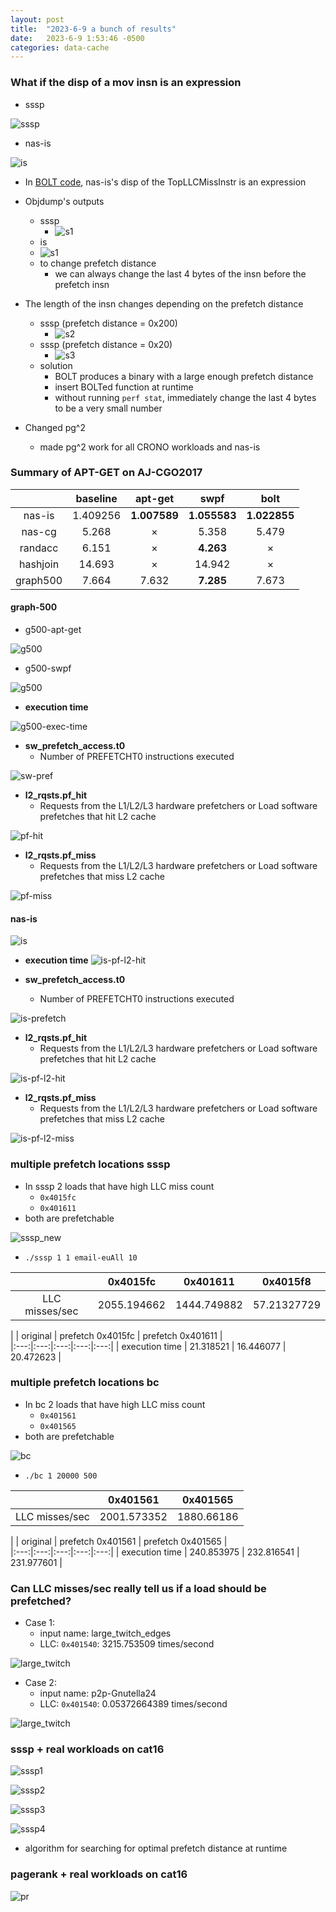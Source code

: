 ```yaml
---
layout: post
title:  "2023-6-9 a bunch of results"
date:   2023-6-9 1:53:46 -0500
categories: data-cache
---
```


### What if the disp of a mov insn is an expression
- sssp 

![sssp](/assets/2023-06-09/sssp.png)

- nas-is

![is](/assets/2023-06-04/is_clang.png)

- In [BOLT code](https://github.com/upenn-acg/BOLT/blob/pg2/inject-prefetch/bolt/lib/Passes/InjectPrefetchOuterLoopPass.cpp#L748), nas-is's disp of the TopLLCMissInstr is an expression

- Objdump's outputs 
	+ sssp
		* ![s1](/assets/2023-06-09/s2.png)
	+ is
  	* ![s1](/assets/2023-06-09/s3.png)
	+ to change prefetch distance
		* we can always change the last 4 bytes of the insn before the prefetch insn

- The length of the insn changes depending on the prefetch distance
	+ sssp (prefetch distance = 0x200)
		* ![s2](/assets/2023-06-09/s2.png) 
	+ sssp (prefetch distance = 0x20)
		* ![s3](/assets/2023-06-09/s4.png)
	+ solution
		* BOLT produces a binary with a large enough prefetch distance
		* insert BOLTed function at runtime
		* without running `perf stat`, immediately change the last 4 bytes to be a very small number 

- Changed pg^2 
	+ made pg^2 work for all CRONO workloads and nas-is

### Summary of APT-GET on AJ-CGO2017

| | baseline | apt-get | swpf | bolt | 
|:---:|:---:|:---:|:---:|:---:|
|  nas-is | 1.409256 | <strong>1.007589</strong> | <strong>1.055583</strong> | <strong>1.022855</strong> |  
|  nas-cg | 5.268 | × | 5.358 |  5.479|  
|  randacc | 6.151 | × | <strong>4.263<strong>  | × |  
|  hashjoin | 14.693 | × | 14.942 | × | 
|  graph500 | 7.664 | 7.632	| <strong>7.285</strong> | 7.673 |  

#### graph-500
- g500-apt-get

![g500](/assets/2023-06-09/g500-apt-get.png) 

- g500-swpf

![g500](/assets/2023-06-09/g500_outoforder.png) 

- <strong>execution time </strong>

![g500-exec-time](/assets/2023-06-09/g500-exec-time.png)

- <strong>sw_prefetch_access.t0</strong>
	+ Number of PREFETCHT0 instructions executed

![sw-pref](/assets/2023-06-09/g500_prefetch_access.t0.png) 

- <strong>l2_rqsts.pf_hit</strong>
	+ Requests from the L1/L2/L3 hardware prefetchers or Load software prefetches that hit L2 cache

![pf-hit](/assets/2023-06-09/g500_l2_rqsts.pf_hit.png) 

- <strong>l2_rqsts.pf_miss</strong>
	+ Requests from the L1/L2/L3 hardware prefetchers or Load software prefetches that miss L2 cache

![pf-miss](/assets/2023-06-09/g500_l2_rqsts.pf_miss.png) 

#### nas-is

![is](/assets/2023-06-06/is_aptget.png)

- <strong>execution time</strong>
![is-pf-l2-hit](/assets/2023-06-06/is-exec-time.png)

- <strong>sw_prefetch_access.t0</strong>
	+ Number of PREFETCHT0 instructions executed

![is-prefetch](/assets/2023-06-06/is-prefetch_access.t0.png)

- <strong>l2_rqsts.pf_hit</strong>
	+ Requests from the L1/L2/L3 hardware prefetchers or Load software prefetches that hit L2 cache

![is-pf-l2-hit](/assets/2023-06-06/is-l2_rqsts.pf_hit.png)

- <strong>l2_rqsts.pf_miss</strong>
	+ Requests from the L1/L2/L3 hardware prefetchers or Load software prefetches that miss L2 cache

![is-pf-l2-miss](/assets/2023-06-06/is-l2_rqsts.pf_miss.png)

### multiple prefetch locations sssp

- In sssp 2 loads that have high LLC miss count
	+ `0x4015fc`
	+ `0x401611`
- both are prefetchable

![sssp_new](/assets/2023-06-09/sssp_new.png) 

- `./sssp 1 1 email-euAll 10`

| | 0x4015fc | 0x401611 | 0x4015f8 |
|:---:|:---:|:---:|:---:|
| LLC misses/sec | 2055.194662 | 1444.749882 | 57.21327729 |

| | original | prefetch 0x4015fc | prefetch 0x401611 |  
|:---:|:---:|:---:|:---:|:---:|
|  execution time | 21.318521 | 16.446077 | 20.472623 |

### multiple prefetch locations bc

- In bc 2 loads that have high LLC miss count
	+ `0x401561`
	+ `0x401565`
- both are prefetchable

![bc](/assets/2023-06-09/bc.png) 

- `./bc 1 20000 500`

| | 0x401561 | 0x401565 |
|:---:|:---:|:---:|
| LLC misses/sec | 2001.573352 | 1880.66186 |

| | original | prefetch 0x401561 | prefetch 0x401565 |  
|:---:|:---:|:---:|:---:|:---:|
|  execution time | 240.853975 | 232.816541 | 231.977601 |


### Can LLC misses/sec really tell us if a load should be prefetched?
- Case 1:
	+ input name: large_twitch_edges
	+ LLC: `0x401540`: 3215.753509 times/second
 
![large_twitch](/assets/2023-06-09/graph_large_twitch_edges.png)

- Case 2:
	+ input name: p2p-Gnutella24
	+ LLC: `0x401540`: 0.05372664389 times/second

![large_twitch](/assets/2023-06-09/graph_p2p-Gnutella24.png)



### sssp + real workloads on cat16

![sssp1](/assets/2023-06-09/graph_loc-gowalla_edges.png)

![sssp2](/assets/2023-06-09/graph_com-amazon_ungraph.png)

![sssp3](/assets/2023-06-09/graph_web-NotreDame.png)

![sssp4](/assets/2023-06-09/graph_amazon0312.png)

- algorithm for searching for optimal prefetch distance at runtime

### pagerank + real workloads on cat16

![pr](/assets/2023-06-09/graph_soc-Epinions1.png)
